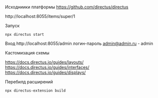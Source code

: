 
Исходниики платформы https://github.com/directus/directus


http://localhost:8055/items/super/1

Запуск

    npx directus start

Вход  http://localhost:8055/admin логин-пароль admin@admin.ru - admin

Кастомизация схемы

https://docs.directus.io/guides/layouts/
https://docs.directus.io/guides/interfaces/
https://docs.directus.io/guides/displays/

Перебилд расширений

    npx directus-extension build
